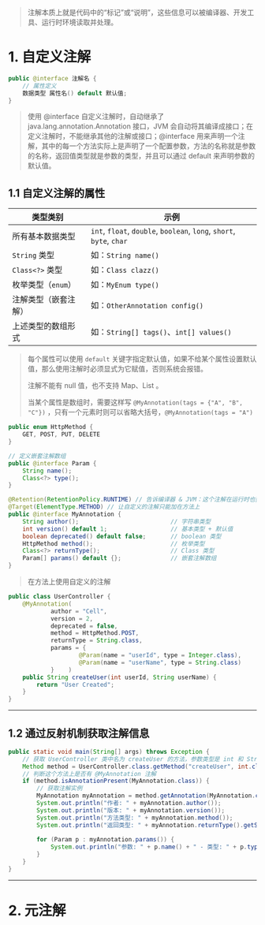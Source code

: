 
>注解本质上就是代码中的“标记”或“说明”，这些信息可以被编译器、开发工具、运行时环境读取并处理。

# 1. 自定义注解

```java
public @interface 注解名 {
    // 属性定义
    数据类型 属性名() default 默认值;
}
```

>使用 @interface 自定义注解时，自动继承了 java.lang.annotation.Annotation 接口，JVM 会自动将其编译成接口；在定义注解时，不能继承其他的注解或接口；@interface 用来声明一个注解，其中的每一个方法实际上是声明了一个配置参数，方法的名称就是参数的名称，返回值类型就是参数的类型，并且可以通过 default 来声明参数的默认值。

## 1.1 自定义注解的属性

| 类型类别          | 示例                                                                   |
| ------------- | -------------------------------------------------------------------- |
| 所有基本数据类型      | `int`, `float`, `double`, `boolean`, `long`, `short`, `byte`, `char` |
| `String` 类型   | 如：`String name()`                                                    |
| `Class<?>` 类型 | 如：`Class clazz()`                                                    |
| 枚举类型（`enum`）  | 如：`MyEnum type()`                                                    |
| 注解类型（嵌套注解）    | 如：`OtherAnnotation config()`                                         |
| 上述类型的数组形式     | 如：`String[] tags()`、`int[] values()`                                 |

>每个属性可以使用 `default` 关键字指定默认值，如果不给某个属性设置默认值，那么使用注解时必须显式为它赋值，否则系统会报错。
>
>注解不能有 null 值，也不支持 Map、List 。
>
>当某个属性是数组时，需要这样写 `@MyAnnotation(tags = {"A", "B", "C"})` ，只有一个元素时则可以省略大括号，`@MyAnnotation(tags = "A")` 

```java
public enum HttpMethod {  
    GET, POST, PUT, DELETE  
}

// 定义嵌套注解数组
public @interface Param {  
    String name();  
    Class<?> type();  
}

@Retention(RetentionPolicy.RUNTIME) // 告诉编译器 & JVM：这个注解在运行时也要保留，这样才可以在运行时通过反射拿到它  
@Target(ElementType.METHOD) // 让自定义的注解只能加在方法上  
public @interface MyAnnotation {  
    String author();                          // 字符串类型  
    int version() default 1;                  // 基本类型 + 默认值  
    boolean deprecated() default false;       // boolean 类型  
    HttpMethod method();                      // 枚举类型  
    Class<?> returnType();                    // Class 类型  
    Param[] params() default {};              // 嵌套注解数组  
}
```

>在方法上使用自定义的注解

```java
public class UserController {  
    @MyAnnotation(  
            author = "Cell",  
            version = 2,  
            deprecated = false,  
            method = HttpMethod.POST,  
            returnType = String.class,  
            params = {  
                    @Param(name = "userId", type = Integer.class),  
                    @Param(name = "userName", type = String.class)  
            }    )  
    public String createUser(int userId, String userName) {  
        return "User Created";  
    }  
}
```

****
## 1.2 通过反射机制获取注解信息

```java
public static void main(String[] args) throws Exception {  
    // 获取 UserController 类中名为 createUser 的方法，参数类型是 int 和 String    
    Method method = UserController.class.getMethod("createUser", int.class, String.class);  
    // 判断这个方法上是否有 @MyAnnotation 注解  
    if (method.isAnnotationPresent(MyAnnotation.class)) {  
        // 获取注解实例  
        MyAnnotation myAnnotation = method.getAnnotation(MyAnnotation.class);  
        System.out.println("作者: " + myAnnotation.author());  
        System.out.println("版本: " + myAnnotation.version());  
        System.out.println("方法类型: " + myAnnotation.method());  
        System.out.println("返回类型: " + myAnnotation.returnType().getSimpleName());  
  
        for (Param p : myAnnotation.params()) {  
            System.out.println("参数: " + p.name() + " - 类型: " + p.type().getSimpleName());  
        }  
    }  
}
```

****
# 2. 元注解

